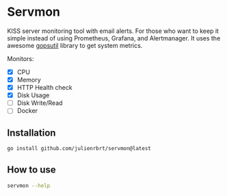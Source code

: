 # Servmon

KISS server monitoring tool with email alerts.
For those who want to keep it simple instead of using Prometheus, Grafana, and Alertmanager.
It uses the awesome [gopsutil](https://github.com/shirou/gopsutil) library to get system metrics.

Monitors:

- [x] CPU
- [x] Memory
- [x] HTTP Health check
- [x] Disk Usage
- [ ] Disk Write/Read
- [ ] Docker

## Installation

```bash
go install github.com/julienrbrt/servmon@latest
```

## How to use

```bash
servmon --help
```
